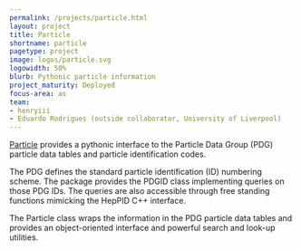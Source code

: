 ```yaml
---
permalink: /projects/particle.html
layout: project
title: Particle
shortname: particle
pagetype: project
image: logos/particle.svg
logowidth: 50%
blurb: Pythonic particle information
project_maturity: Deployed
focus-area: as
team:
- henryiii
- Eduardo Rodrigues (outside collaborator, University of Liverpool)
---
```


[Particle](https://github.com/scikit-hep/particle) provides a pythonic interface to the Particle Data Group (PDG) particle data tables and particle identification codes.

The PDG defines the standard particle identification (ID) numbering scheme. The package provides the PDGID class implementing queries on those PDG IDs. The queries are also accessible through free standing functions mimicking the HepPID C++ interface.

The Particle class wraps the information in the PDG particle data tables and provides an object-oriented interface and powerful search and look-up utilities.

